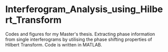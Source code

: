 # Interferogram_Analysis_using_Hilbert_Transform
Codes and figures for my Master's thesis. Extracting phase information from single interferograms by utilising the phase shifting properties of Hilbert Transform. Code is written in MATLAB.

